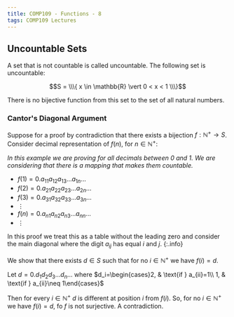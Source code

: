 ```yaml
---
title: COMP109 - Functions - 8
tags: COMP109 Lectures
---
```

## Uncountable Sets
A set that is not countable is called uncountable. The following set is uncountable:

$$S = \\\{ x \in \mathbb{R} \vert 0 < x < 1 \\\}$$

There is no bijective function from this set to the set of all natural numbers.

### Cantor's Diagonal Argument
Suppose for a proof by contradiction that there exists a bijection $f:\mathbb{N^+}\rightarrow S$. Consider decimal representation of $f(n)$, for $n\in\mathbb{N^+}$:

*In this example we are proving for all decimals between 0 and 1. We are considering that there is a mapping that makes them countable.*

* $f(1)=0.a_{11}a_{12}a_{13}\ldots a_{1n}\ldots$
* $f(2)=0.a_{21}a_{22}a_{23}\ldots a_{2n}\ldots$
* $f(3)=0.a_{31}a_{32}a_{33}\ldots a_{3n}\ldots$
* $\vdots$
* $f(n)=0.a_{n1}a_{n2}a_{n3}\ldots a_{nn}\ldots$
* $\vdots$

In this proof we treat this as a table without the leading zero and consider the main diagonal where the digit  $a_{ij}$ has equal $i$ and $j$.
{:.info}

We show that there exists $d\in S$ such that for no $i\in\mathbb{N^+}$ we have $f(i)=d$.

Let $d=0.d_{1}d_{2}d_{3}\ldots d_{n}\ldots$ where $d_i=\begin{cases}2, & \text{if } a_{ii}=1\\ 1, & \text{if } a_{ii}\neq 1\end{cases}$

Then for every $i\in\mathbb{N^+}$ $d$ is different at position $i$ from $f(i)$. So, for no $i\in\mathbb{N^+}$ we have $f(i)=d$, fo $f$ is not surjective. A contradiction.
